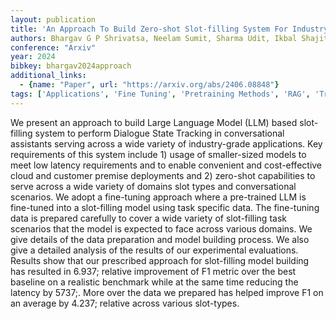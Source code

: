 ```yaml
---
layout: publication
title: 'An Approach To Build Zero-shot Slot-filling System For Industry-grade Conversational Assistants'
authors: Bhargav G P Shrivatsa, Neelam Sumit, Sharma Udit, Ikbal Shajith, Sreedhar Dheeraj, Karanam Hima, Joshi Sachindra, Dhoolia Pankaj, Garg Dinesh, Croutwater Kyle, Qi Haode, Wayne Eric, Murdock J William
conference: "Arxiv"
year: 2024
bibkey: bhargav2024approach
additional_links:
  - {name: "Paper", url: "https://arxiv.org/abs/2406.08848"}
tags: ['Applications', 'Fine Tuning', 'Pretraining Methods', 'RAG', 'Training Techniques']
---
```

We present an approach to build Large Language Model (LLM) based slot-filling system to perform Dialogue State Tracking in conversational assistants serving across a wide variety of industry-grade applications. Key requirements of this system include 1) usage of smaller-sized models to meet low latency requirements and to enable convenient and cost-effective cloud and customer premise deployments and 2) zero-shot capabilities to serve across a wide variety of domains slot types and conversational scenarios. We adopt a fine-tuning approach where a pre-trained LLM is fine-tuned into a slot-filling model using task specific data. The fine-tuning data is prepared carefully to cover a wide variety of slot-filling task scenarios that the model is expected to face across various domains. We give details of the data preparation and model building process. We also give a detailed analysis of the results of our experimental evaluations. Results show that our prescribed approach for slot-filling model building has resulted in 6.937; relative improvement of F1 metric over the best baseline on a realistic benchmark while at the same time reducing the latency by 5737;. More over the data we prepared has helped improve F1 on an average by 4.237; relative across various slot-types.
